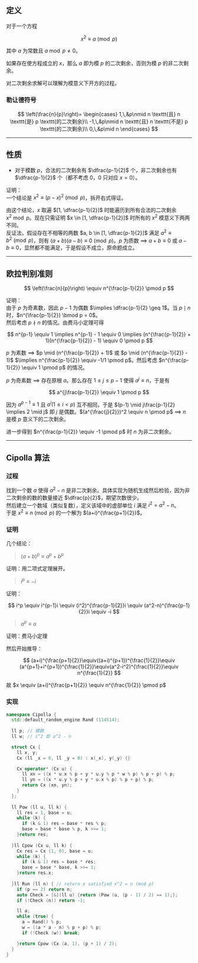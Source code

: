 ## 定义

对于一个方程

$$
x^2 \equiv a \pmod p
$$

其中 $a$ 为常数且 $a \bmod p \neq 0$。  

如果存在使方程成立的 $x$，那么 $a$ 即为模 $p$ 的二次剩余，否则为模 $p$ 的非二次剩余。  

对二次剩余求解可以理解为模意义下开方的过程。

### 勒让德符号

$$
\left(\frac{n}{p}\right)=
\begin{cases}
1,\,&p\nmid n \texttt{且} n \texttt{是} p \texttt{的二次剩余}\\ 
-1,\,&p\nmid n \texttt{且} n \texttt{不是} p \texttt{的二次剩余}\\
0,\,&p\mid n
\end{cases} 
$$

---

## 性质

* 对于模数 $p$，合法的二次剩余有 $\dfrac{p-1}{2}$ 个，非二次剩余也有 $\dfrac{p-1}{2}$ 个（都不考虑 $0$，$0$ 只对应 $x = 0$）。

证明：  
一个结论是 $x^2 \equiv (p - x)^2 \pmod p$，拆开右式得证。

由这个结论，$x$ 取遍 $[1, \dfrac{p-1}{2}]$ 时能遍历到所有合法的二次剩余 $x^2 \bmod p$。现在只需证明 $x \in [1, \dfrac{p-1}{2}]$ 时所有的 $x^2$ 模意义下两两不同。  
反证法，假设存在不相等的两数 $a, b \in [1, \dfrac{p-1}{2}]$ 满足 $a^2 \equiv b^2 \pmod p$，则有 $(a+b)(a-b) \equiv 0 \pmod p$。$p$ 为质数 $\implies$ $a+b \equiv 0$ 或 $a-b \equiv 0$，显然都不能满足，于是假设不成立，原命题成立。

---

## 欧拉判别准则

$$
\left(\frac{n}{p}\right) \equiv n^{\frac{p-1}{2}} \pmod p
$$

证明：    
由于 $p$ 为奇素数，因此 $p-1$ 为偶数 $\implies \dfrac{p-1}{2} \geq 1$。当 $p \mid n$ 时，$n^{\frac{p-1}{2}} \bmod p = 0$。  
然后考虑 $p \nmid n$ 的情况。由费马小定理可得 

$$
n^{p-1} \equiv 1 \implies n^{p-1} - 1 \equiv 0 \implies (n^{\frac{p-1}{2}} + 1)(n^{\frac{p-1}{2}} - 1) \equiv 0 \pmod p
$$

$p$ 为素数 $\implies$ $p \mid (n^{\frac{p-1}{2}} + 1)$ 或 $p \mid (n^{\frac{p-1}{2}} - 1)$ $\implies n^{\frac{p-1}{2}} \equiv -1/1 \pmod p$。然后考虑 $n^{\frac{p-1}{2}} \equiv 1 \pmod p$ 的情况。

$p$ 为奇素数 $\implies$ 存在原根 $a$。那么存在 $1 \leq j \leq p - 1$ 使得 $a^j \equiv n$，于是有 

$$
a^{j\frac{p-1}{2}} \equiv 1 \pmod p
$$

因为 $a^{p-1} \equiv 1$ 且 $a^i(1 \leq i < p)$ 互不相同，于是 $(p-1) \mid j\frac{p-1}{2} \implies 2 \mid j$ 即 $j$ 是偶数。$(a^{\frac{j}{2}})^2 \equiv n \pmod p$ $\implies$ $n$ 是模 $p$ 意义下的二次剩余。

进一步得到 $n^{\frac{p-1}{2}} \equiv -1 \pmod p$ 时 $n$ 为非二次剩余。

---

## Cipolla 算法

### 过程

找到一个数 $a$ 使得 $a^2 - n$ 是非二次剩余。具体实现为随机生成然后检验，因为非二次剩余的数的数量接近 $\dfrac{p}{2}$，期望次数很少。  
然后建立一个数域（类似复数），定义该域中的虚部单位 $i$ 满足 $i^2 = a^2 - n$。  
于是 $x^2 \equiv n \pmod p$ 的一个解为 $(a+i)^{\frac{p+1}{2}}$。

### 证明

几个结论：

> $(a+b)^p \equiv a^p + b^p$

证明：用二项式定理展开。
  
> $i^p \equiv -i$

证明：

$$
i^p \equiv i^{p-1}i \equiv (i^2)^{\frac{p-1}{2}}i \equiv (a^2-n)^{\frac{p-1}{2}}i \equiv -i
$$

> $a^p \equiv a$

证明：费马小定理

然后开始推导：

$$
(a+i)^{\frac{p+1}{2}}\equiv((a+i)^{p+1})^{\frac{1}{2}}\equiv (a^{p+1}+i^{p+1})^{\frac{1}{2}}\equiv(a^2-i^2)^{\frac{1}{2}}\equiv n^{\frac{1}{2}}
$$

故 $x \equiv (a+i)^{\frac{p+1}{2}} \equiv n^{\frac{1}{2}} \pmod p$

### 实现

```cpp
namespace Cipolla {
  std::default_random_engine Rand (114514);
  
  ll p; // 模数
  ll w; // i^2 即 a^2 - n

  struct Cx {
    ll x, y;
    Cx (ll _x = 0, ll _y = 0) : x(_x), y(_y) {}

    Cx operator* (Cx u) {
      ll xn = ((x * u.x % p + y * u.y % p * w % p) % p + p) % p;
      ll yn = ((x * u.y % p + y * u.x % p) % p + p) % p;
      return Cx (xn, yn);
    }
  };
  
  ll Pow (ll u, ll k) {
    ll res = 1, base = u;
    while (k) {
      if (k & 1) res = base * res % p;
      base = base * base % p, k >>= 1;
    }return res;
  
  }ll Cpow (Cx u, ll k) {
    Cx res = Cx (1, 0), base = u;
    while (k) {
      if (k & 1) res = base * res;
      base = base * base, k >>= 1;
    }return res.x;
  
  }ll Run (ll n) { // return x satisfied x^2 = n (mod p)
    if (p == 2) return n;
    auto Check = [&](ll u) {return (Pow (u, (p - 1) / 2) == 1);};
    if (!Check (n)) return -1;

    ll a;
    while (true) {
      a = Rand() % p;
      w = ((a * a - n) % p + p) % p;
      if (!Check (w)) break;

    }return Cpow (Cx (a, 1), (p + 1) / 2);
  }
}
```